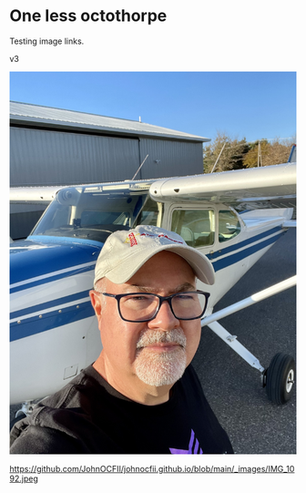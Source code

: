 # One less octothorpe

Testing image links.

v3

![Me and N54589](/_images/IMG_1092.jpeg)

https://github.com/JohnOCFII/johnocfii.github.io/blob/main/_images/IMG_1092.jpeg


